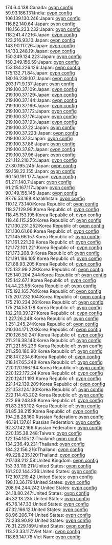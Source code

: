 174.6.4.138:Canada: [ovpn config](vpn/174_6_4_138.ovpn)  
59.93.186.131:India: [ovpn config](vpn/59_93_186_131.ovpn)  
106.139.130.246:Japan: [ovpn config](vpn/106_139_130_246.ovpn)  
116.82.140.64:Japan: [ovpn config](vpn/116_82_140_64.ovpn)  
118.156.233.232:Japan: [ovpn config](vpn/118_156_233_232.ovpn)  
118.241.47.216:Japan: [ovpn config](vpn/118_241_47_216.ovpn)  
123.216.93.10:Japan: [ovpn config](vpn/123_216_93_10.ovpn)  
143.90.117.26:Japan: [ovpn config](vpn/143_90_117_26.ovpn)  
14.133.248.19:Japan: [ovpn config](vpn/14_133_248_19.ovpn)  
150.249.124.223:Japan: [ovpn config](vpn/150_249_124_223.ovpn)  
150.249.156.59:Japan: [ovpn config](vpn/150_249_156_59.ovpn)  
153.184.226.126:Japan: [ovpn config](vpn/153_184_226_126.ovpn)  
175.132.71.84:Japan: [ovpn config](vpn/175_132_71_84.ovpn)  
180.16.239.107:Japan: [ovpn config](vpn/180_16_239_107.ovpn)  
203.171.9.137:Japan: [ovpn config](vpn/203_171_9_137.ovpn)  
219.100.37.109:Japan: [ovpn config](vpn/219_100_37_109.ovpn)  
219.100.37.129:Japan: [ovpn config](vpn/219_100_37_129.ovpn)  
219.100.37.144:Japan: [ovpn config](vpn/219_100_37_144.ovpn)  
219.100.37.169:Japan: [ovpn config](vpn/219_100_37_169.ovpn)  
219.100.37.172:Japan: [ovpn config](vpn/219_100_37_172.ovpn)  
219.100.37.176:Japan: [ovpn config](vpn/219_100_37_176.ovpn)  
219.100.37.193:Japan: [ovpn config](vpn/219_100_37_193.ovpn)  
219.100.37.22:Japan: [ovpn config](vpn/219_100_37_22.ovpn)  
219.100.37.223:Japan: [ovpn config](vpn/219_100_37_223.ovpn)  
219.100.37.3:Japan: [ovpn config](vpn/219_100_37_3.ovpn)  
219.100.37.86:Japan: [ovpn config](vpn/219_100_37_86.ovpn)  
219.100.37.87:Japan: [ovpn config](vpn/219_100_37_87.ovpn)  
219.100.37.96:Japan: [ovpn config](vpn/219_100_37_96.ovpn)  
221.112.210.75:Japan: [ovpn config](vpn/221_112_210_75.ovpn)  
27.80.195.245:Japan: [ovpn config](vpn/27_80_195_245.ovpn)  
59.158.22.155:Japan: [ovpn config](vpn/59_158_22_155.ovpn)  
60.150.191.177:Japan: [ovpn config](vpn/60_150_191_177.ovpn)  
61.211.140.7:Japan: [ovpn config](vpn/61_211_140_7.ovpn)  
61.215.167.117:Japan: [ovpn config](vpn/61_215_167_117.ovpn)  
90.149.155.145:Japan: [ovpn config](vpn/90_149_155_145.ovpn)  
87.76.53.168:Kazakhstan: [ovpn config](vpn/87_76_53_168.ovpn)  
110.12.73.140:Korea Republic of: [ovpn config](vpn/110_12_73_140.ovpn)  
118.37.129.99:Korea Republic of: [ovpn config](vpn/118_37_129_99.ovpn)  
118.45.153.195:Korea Republic of: [ovpn config](vpn/118_45_153_195.ovpn)  
118.46.115.250:Korea Republic of: [ovpn config](vpn/118_46_115_250.ovpn)  
121.130.231.252:Korea Republic of: [ovpn config](vpn/121_130_231_252.ovpn)  
121.130.61.66:Korea Republic of: [ovpn config](vpn/121_130_61_66.ovpn)  
121.145.66.157:Korea Republic of: [ovpn config](vpn/121_145_66_157.ovpn)  
121.161.221.39:Korea Republic of: [ovpn config](vpn/121_161_221_39.ovpn)  
121.172.101.221:Korea Republic of: [ovpn config](vpn/121_172_101_221.ovpn)  
121.173.208.9:Korea Republic of: [ovpn config](vpn/121_173_208_9.ovpn)  
121.191.186.105:Korea Republic of: [ovpn config](vpn/121_191_186_105.ovpn)  
121.88.93.205:Korea Republic of: [ovpn config](vpn/121_88_93_205.ovpn)  
125.132.99.229:Korea Republic of: [ovpn config](vpn/125_132_99_229.ovpn)  
125.140.204.244:Korea Republic of: [ovpn config](vpn/125_140_204_244.ovpn)  
125.142.67.1:Korea Republic of: [ovpn config](vpn/125_142_67_1.ovpn)  
14.44.23.55:Korea Republic of: [ovpn config](vpn/14_44_23_55.ovpn)  
175.192.165.76:Korea Republic of: [ovpn config](vpn/175_192_165_76.ovpn)  
175.207.232.104:Korea Republic of: [ovpn config](vpn/175_207_232_104.ovpn)  
175.210.234.26:Korea Republic of: [ovpn config](vpn/175_210_234_26.ovpn)  
175.214.53.178:Korea Republic of: [ovpn config](vpn/175_214_53_178.ovpn)  
182.210.39.127:Korea Republic of: [ovpn config](vpn/182_210_39_127.ovpn)  
1.227.26.248:Korea Republic of: [ovpn config](vpn/1_227_26_248.ovpn)  
1.251.245.24:Korea Republic of: [ovpn config](vpn/1_251_245_24.ovpn)  
210.104.171.20:Korea Republic of: [ovpn config](vpn/210_104_171_20.ovpn)  
210.126.50.247:Korea Republic of: [ovpn config](vpn/210_126_50_247.ovpn)  
211.216.38.143:Korea Republic of: [ovpn config](vpn/211_216_38_143.ovpn)  
211.221.55.236:Korea Republic of: [ovpn config](vpn/211_221_55_236.ovpn)  
211.250.180.90:Korea Republic of: [ovpn config](vpn/211_250_180_90.ovpn)  
218.147.234.6:Korea Republic of: [ovpn config](vpn/218_147_234_6.ovpn)  
218.147.65.248:Korea Republic of: [ovpn config](vpn/218_147_65_248.ovpn)  
220.120.166.194:Korea Republic of: [ovpn config](vpn/220_120_166_194.ovpn)  
220.122.172.24:Korea Republic of: [ovpn config](vpn/220_122_172_24.ovpn)  
220.124.11.193:Korea Republic of: [ovpn config](vpn/220_124_11_193.ovpn)  
221.142.139.209:Korea Republic of: [ovpn config](vpn/221_142_139_209.ovpn)  
221.153.124.130:Korea Republic of: [ovpn config](vpn/221_153_124_130.ovpn)  
222.114.43.202:Korea Republic of: [ovpn config](vpn/222_114_43_202.ovpn)  
222.99.243.88:Korea Republic of: [ovpn config](vpn/222_99_243_88.ovpn)  
61.83.253.102:Korea Republic of: [ovpn config](vpn/61_83_253_102.ovpn)  
61.85.38.215:Korea Republic of: [ovpn config](vpn/61_85_38_215.ovpn)  
194.28.28.160:Russian Federation: [ovpn config](vpn/194_28_28_160.ovpn)  
46.191.137.61:Russian Federation: [ovpn config](vpn/46_191_137_61.ovpn)  
92.37.142.166:Russian Federation: [ovpn config](vpn/92_37_142_166.ovpn)  
220.135.38.248:Taiwan: [ovpn config](vpn/220_135_38_248.ovpn)  
122.154.105.12:Thailand: [ovpn config](vpn/122_154_105_12.ovpn)  
134.236.49.231:Thailand: [ovpn config](vpn/134_236_49_231.ovpn)  
184.22.156.216:Thailand: [ovpn config](vpn/184_22_156_216.ovpn)  
49.228.235.120:Thailand: [ovpn config](vpn/49_228_235_120.ovpn)  
217.138.212.58:United Kingdom: [ovpn config](vpn/217_138_212_58.ovpn)  
153.33.119.211:United States: [ovpn config](vpn/153_33_119_211.ovpn)  
161.202.144.236:United States: [ovpn config](vpn/161_202_144_236.ovpn)  
172.107.219.42:United States: [ovpn config](vpn/172_107_219_42.ovpn)  
198.13.36.179:United States: [ovpn config](vpn/198_13_36_179.ovpn)  
208.94.244.242:United States: [ovpn config](vpn/208_94_244_242.ovpn)  
24.18.80.247:United States: [ovpn config](vpn/24_18_80_247.ovpn)  
45.32.13.235:United States: [ovpn config](vpn/45_32_13_235.ovpn)  
45.76.147.33:United States: [ovpn config](vpn/45_76_147_33.ovpn)  
47.32.166.12:United States: [ovpn config](vpn/47_32_166_12.ovpn)  
68.96.206.74:United States: [ovpn config](vpn/68_96_206_74.ovpn)  
73.238.90.92:United States: [ovpn config](vpn/73_238_90_92.ovpn)  
76.31.229.189:United States: [ovpn config](vpn/76_31_229_189.ovpn)  
113.23.33.117:Viet Nam: [ovpn config](vpn/113_23_33_117.ovpn)  
118.69.147.78:Viet Nam: [ovpn config](vpn/118_69_147_78.ovpn)  
